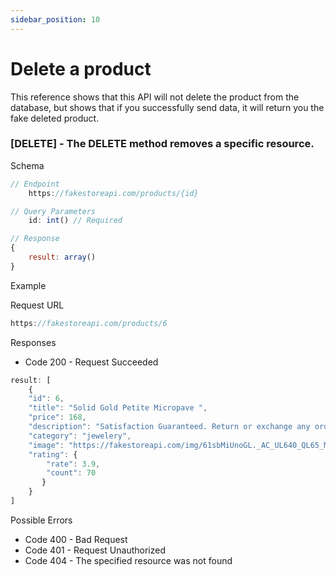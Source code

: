 ```yaml
---
sidebar_position: 10
---
```


# Delete a product

This reference shows that this API will not delete the product from the database, but shows that if you successfully send data, it will return you the fake deleted product.

### [DELETE] - The DELETE method removes a specific resource.

Schema
```js
// Endpoint
    https://fakestoreapi.com/products/{id}

// Query Parameters
    id: int() // Required

// Response
{
    result: array()
}
```

<p class = "p_example">Example</p>

Request URL

```js
https://fakestoreapi.com/products/6
```

Responses

- Code 200 - Request Succeeded

```js
result: [
    {
    "id": 6,
    "title": "Solid Gold Petite Micropave ",
    "price": 168,
    "description": "Satisfaction Guaranteed. Return or exchange any order within 30 days.Designed and sold by Hafeez Center in the United States. Satisfaction Guaranteed. Return or exchange any order within 30 days.",
    "category": "jewelery",
    "image": "https://fakestoreapi.com/img/61sbMiUnoGL._AC_UL640_QL65_ML3_.jpg",
    "rating": {
        "rate": 3.9,
        "count": 70
       }
    }
]
```

Possible Errors

- Code 400 - Bad Request
- Code 401 - Request Unauthorized
- Code 404 - The specified resource was not found